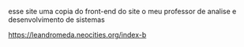 esse site uma copia do front-end do site o meu professor de analise e desenvolvimento de sistemas

https://leandromeda.neocities.org/index-b
